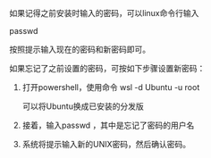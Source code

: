 如果记得之前安装时输入的密码，可以linux命令行输入

passwd

按照提示输入现在的密码和新密码即可。

如果忘记了之前设置的密码，可按如下步骤设置新密码：

1. 打开powershell，使用命令 wsl -d Ubuntu -u root

    可以将Ubuntu换成已安装的分发版

2. 接着，输入passwd <WSLUsernme>，其中<WSLUsernme>是忘记了密码的用户名

3. 系统将提示输入新的UNIX密码，然后确认密码。

